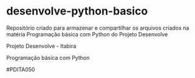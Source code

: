 # desenvolve-python-basico
Repositório criado para armazenar e compartilhar os arquivos criados na matéria Programação básica com Python do Projeto Desenvolve

Projeto Desenvolve - Itabira

Programação básica com Python

#PDITA050
